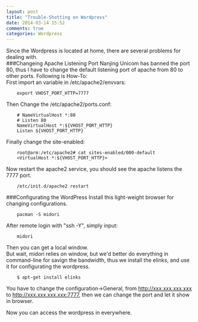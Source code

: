```yaml
---
layout: post
title: "Trouble-Shotting on Wordpress"
date: 2014-03-14 15:52
comments: true
categories: Wordpress
---
```

Since the Wordpress is located at home, there are several problems for dealing with.<br />
###Changeing Apache Listening Port
Nanjing Unicom has banned the port 80, thus I have to change the default listening port of apache from 80 to other ports. Following is How-To:<br />
First import an variable in /etc/apache2/envvars:<br />

```
	export VHOST_PORT_HTTP=7777

```
Then Change the /etc/apache2/ports.conf: <br />

```
	# NameVirtualHost *:80
	# Listen 80
	NameVirtualHost *:${VHOST_PORT_HTTP}
	Listen ${VHOST_PORT_HTTP}

```
Finally change the site-enabled:<br />

```
	root@arm:/etc/apache2# cat sites-enabled/000-default
	<VirtualHost *:${VHOST_PORT_HTTP}>

```
Now restart the apache2 service, you should see the apache listens the 7777 port. <br />

```
	/etc/init.d/apache2 restart

```

###Configurating the WordPress
Install this light-weight browser for changing configurations. <br />

```
	pacman -S midori

```
After remote login with "ssh -Y", simply input: <br />

```
	midori 

```
Then you can get a local window. <br />
But wait, midori relies on window, but we'd better do everything in command-line for savign the bandwidth, thus we install the elinks, and use it for configurating the wordpress.<br />

```
	$ apt-get install elinks

```
You have to change the configuration->General, from http://xxx.xxx.xxx.xxx to http://xxx.xxx.xxx.xxx:7777, then we can change the port and let it show in browser. <br />

Now you can access the wordpress in everywhere. 
